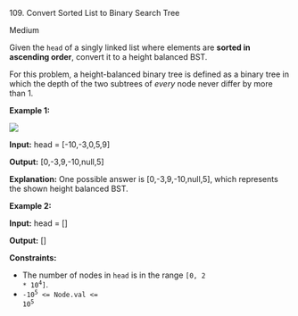 109\. Convert Sorted List to Binary Search Tree

Medium

Given the `head` of a singly linked list where elements are **sorted in ascending order**, convert it to a height balanced BST.

For this problem, a height-balanced binary tree is defined as a binary tree in which the depth of the two subtrees of _every_ node never differ by more than 1.

**Example 1:**

![](https://assets.leetcode.com/uploads/2020/08/17/linked.jpg)

**Input:** head = [-10,-3,0,5,9]

**Output:** [0,-3,9,-10,null,5]

**Explanation:** One possible answer is [0,-3,9,-10,null,5], which represents the shown height balanced BST.

**Example 2:**

**Input:** head = []

**Output:** []

**Constraints:**

*   The number of nodes in `head` is in the range <code>[0, 2 * 10<sup>4</sup>]</code>.
*   <code>-10<sup>5</sup> <= Node.val <= 10<sup>5</sup></code>